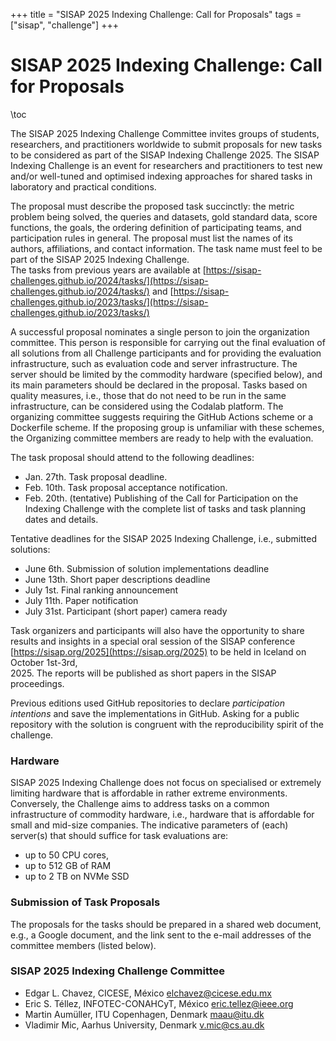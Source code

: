 +++
title = "SISAP 2025 Indexing Challenge: Call for Proposals"
tags = ["sisap", "challenge"]
+++

# SISAP 2025 Indexing Challenge: Call for Proposals
\toc

The SISAP 2025 Indexing Challenge Committee invites groups of students, researchers, and practitioners worldwide to submit proposals for new tasks to be considered as part of the SISAP Indexing Challenge 2025\. The SISAP Indexing Challenge is an event for researchers and practitioners to test new and/or well-tuned and optimised indexing approaches for shared tasks in laboratory and practical conditions.

The proposal must describe the proposed task succinctly: the metric problem being solved, the queries and datasets, gold standard data, score functions, the goals, the ordering definition of participating teams, and participation rules in general. The proposal must list the names of its authors, affiliations, and contact information. The task name must feel to be part of the SISAP 2025 Indexing Challenge.  
The tasks from previous years are available at [https://sisap-challenges.github.io/2024/tasks/](https://sisap-challenges.github.io/2024/tasks/) and [https://sisap-challenges.github.io/2023/tasks/](https://sisap-challenges.github.io/2023/tasks/)

A successful proposal nominates a single person to join the organization committee. This person is responsible for carrying out the final evaluation of all solutions from all Challenge participants and for providing the evaluation infrastructure, such as evaluation code and server infrastructure. The server should be limited by the commodity hardware (specified below), and its main parameters should be declared in the proposal. Tasks based on quality measures, i.e., those that do not need to be run in the same infrastructure, can be considered using the Codalab platform. The organizing committee suggests requiring the GitHub Actions scheme or a Dockerfile scheme. If the proposing group is unfamiliar with these schemes, the Organizing committee members are ready to help with the evaluation.

The task proposal should attend to the following deadlines:

* Jan. 27th. Task proposal deadline.  
* Feb. 10th. Task proposal acceptance notification.  
* Feb. 20th. (tentative) Publishing of the Call for Participation on the Indexing Challenge with the complete list of tasks and task planning dates and details.

Tentative deadlines for the SISAP 2025 Indexing Challenge, i.e., submitted solutions:

* June 6th. Submission of solution implementations deadline  
* June 13th. Short paper descriptions deadline  
* July 1st. Final ranking announcement  
* July 11th. Paper notification  
* July 31st. Participant (short paper) camera ready

Task organizers and participants will also have the opportunity to share results and insights in a special oral session of the SISAP conference [https://sisap.org/2025](https://sisap.org/2025) to be held in Iceland on October 1st-3rd,  
2025. The reports will be published as short papers in the SISAP proceedings.

Previous editions used GitHub repositories to declare *participation intentions* and save the implementations in GitHub. Asking for a public repository with the solution is congruent with the reproducibility spirit of the challenge.

### Hardware

SISAP 2025 Indexing Challenge does not focus on specialised or extremely limiting hardware that is affordable in rather extreme environments. Conversely, the Challenge aims to address tasks on a common infrastructure of commodity hardware, i.e., hardware that is affordable for small and mid-size companies. The indicative parameters of (each) server(s) that should suffice for task evaluations are:

- up to 50 CPU cores,  
- up to 512 GB of RAM  
- up to 2 TB on NVMe SSD

### Submission of Task Proposals

The proposals for the tasks should be prepared in a shared web document, e.g., a Google document, and the link sent to the e-mail addresses of the committee members (listed below).


### SISAP 2025 Indexing Challenge Committee

- Edgar L. Chavez, CICESE, México <elchavez@cicese.edu.mx>  
- Eric S. Téllez, INFOTEC-CONAHCyT, México <eric.tellez@ieee.org>  
- Martin Aumüller, ITU Copenhagen, Denmark <maau@itu.dk>  
- Vladimir Mic, Aarhus University, Denmark <v.mic@cs.au.dk>


